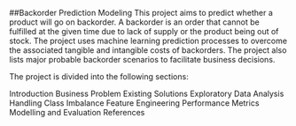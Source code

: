 ##Backorder Prediction Modeling
This project aims to predict whether a product will go on backorder. A backorder is an order that cannot be fulfilled at the given time due to lack of supply or the product being out of stock. The project uses machine learning prediction processes to overcome the associated tangible and intangible costs of backorders. The project also lists major probable backorder scenarios to facilitate business decisions.

The project is divided into the following sections:

Introduction
Business Problem
Existing Solutions
Exploratory Data Analysis
Handling Class Imbalance
Feature Engineering
Performance Metrics
Modelling and Evaluation
References